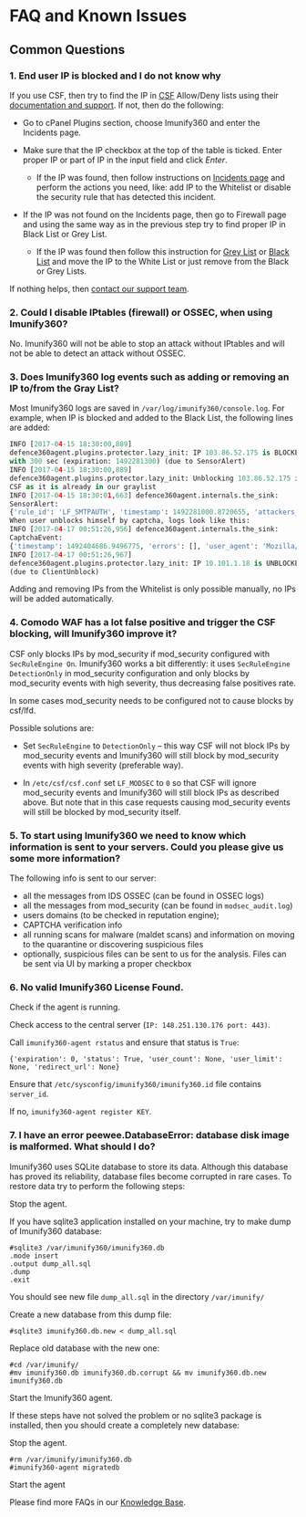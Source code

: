 # FAQ and Known Issues


## Common Questions

### 1. End user IP is blocked and I do not know why

If you use CSF, then try to find the IP in [CSF](/ids_integration/#csf-integration) Allow/Deny lists using their [documentation and support](https://support.configserver.com/knowledgebase/category/support%20). If not, then do the following:

* Go to cPanel Plugins section, choose Imunify360 and enter the Incidents page.

* Make sure that the IP checkbox at the top of the table is ticked. Enter proper IP or part of IP in the input field and click _Enter_.

  * If the IP was found, then follow instructions on [Incidents page](/dashboard/#incidents) and perform the actions you need, like: add IP to the Whitelist or disable the security rule that has detected this incident.

* If the IP was not found on the Incidents page, then go to Firewall page and using the same way as in the previous step try to find proper IP in Black List or Grey List.

  * If the IP was found then follow this instruction for [Grey List](/dashboard/#firewall) or [Black List](/dashboard/#firewall) and move the IP to the White List or just remove from the Black or Grey Lists.

If nothing helps, then [contact our support team](https://cloudlinux.zendesk.com/hc/requests/new).

### 2. Could I disable IPtables (firewall) or OSSEC, when using Imunify360?

No. Imunify360 will not be able to stop an attack without IPtables and will not be able to detect an attack without OSSEC.

### 3. Does Imunify360 log events such as adding or removing an IP to/from the Gray List?

Most Imunify360 logs are saved in `/var/log/imunify360/console.log`. For example, when IP is blocked and added to the Black List, the following lines are added:

``` Python
INFO [2017-04-15 18:30:00,889]
defence360agent.plugins.protector.lazy_init: IP 103.86.52.175 is BLOCKED
with 300 sec (expiration: 1492281300) (due to SensorAlert)
INFO [2017-04-15 18:30:00,889]
defence360agent.plugins.protector.lazy_init: Unblocking 103.86.52.175 in
CSF as it is already in our graylist
INFO [2017-04-15 18:30:01,663] defence360agent.internals.the_sink:
SensorAlert:
{'rule_id': 'LF_SMTPAUTH', 'timestamp': 1492281000.8720655, 'attackers_ip': '103.86.52.175', 'plugin_id': 'lfd', 'method': 'ALERT', 'ttl': '1'}
When user unblocks himself by captcha, logs look like this:
INFO [2017-04-17 00:51:26,956] defence360agent.internals.the_sink:
CaptchaEvent:
{'timestamp': 1492404686.9496775, 'errors': [], 'user_agent': 'Mozilla/5.0 (X11; Linux x86_64) AppleWebKit/537.36 (KHTML, like Gecko) Chrome/56.0.2924.87 Safari/537.36', 'accept_language': 'ru-RU,ru;q=0.8,en-US;q=0.6,en;q=0.4', 'event': 'PASSED', 'method': 'CAPTCHA', 'attackers_ip': '10.101.1.18'}
INFO [2017-04-17 00:51:26,967]
defence360agent.plugins.protector.lazy_init: IP 10.101.1.18 is UNBLOCKED
(due to ClientUnblock)
```

Adding and removing IPs from the Whitelist is only possible manually, no IPs will be added automatically.

### 4. Comodo WAF has a lot false positive and trigger the CSF blocking, will Imunify360 improve it?

CSF only blocks IPs by mod_security if mod_security configured with `SecRuleEngine On`. Imunify360 works a bit differently: it uses `SecRuleEngine DetectionOnly` in mod_security configuration and only blocks by mod_security events with high severity, thus decreasing false positives rate.

In some cases mod_security needs to be configured not to cause blocks by csf/lfd.

Possible solutions are:

* Set `SecRuleEngine` to `DetectionOnly` – this way CSF will not block IPs by mod_security events and Imunify360 will still block by mod_security events with high severity (preferable way).

* In `/etc/csf/csf.conf` set `LF_MODSEC` to `0` so that CSF will ignore mod_security events and Imunify360 will still block IPs as described above. But note that in this case requests causing mod_security events will still be blocked by mod_security itself.

### 5. To start using Imunify360 we need to know which information is sent to your servers. Could you please give us some more information?

The following info is sent to our server:

* all the messages from IDS OSSEC (can be found in OSSEC logs)
* all the messages from mod_security (can be found in `modsec_audit.log`)
* users domains (to be checked in reputation engine);
* CAPTCHA verification info
* all running scans for malware (maldet scans) and information on moving to the quarantine or discovering suspicious files
* optionally, suspicious files can be sent to us for the analysis. Files can be sent via UI by marking a proper checkbox

### 6. No valid Imunify360 License Found.

Check if the agent is running.

Check access to the central server (`IP: 148.251.130.176 port: 443)`.

Call `imunify360-agent rstatus` and ensure that status is `True`:

```
{'expiration': 0, 'status': True, 'user_count': None, 'user_limit': None, 'redirect_url': None}
```

Ensure that `/etc/sysconfig/imunify360/imunify360.id` file contains `server_id`.

If no, `imunify360-agent register KEY`.

### 7. I have an error peewee.DatabaseError: database disk image is malformed. What should I do?

Imunify360 uses SQLite database to store its data. Although this database has proved its reliability, database files become corrupted in rare cases. To restore data try to perform the following steps:

Stop the agent.

If you have sqlite3 application installed on your machine, try to make dump of Imunify360 database:

```
#sqlite3 /var/imunify360/imunify360.db
.mode insert
.output dump_all.sql
.dump
.exit
```

You should see new file `dump_all.sql` in the directory `/var/imunify/`

Create a new database from this dump file:

```
#sqlite3 imunify360.db.new < dump_all.sql
```

Replace old database with the new one:

```
#cd /var/imunify/
#mv imunify360.db imunify360.db.corrupt && mv imunify360.db.new imunify360.db
```

Start the Imunify360 agent.

If these steps have not solved the problem or no sqlite3 package is installed, then you should create a completely new database:

Stop the agent.

```
#rm /var/imunify/imunify360.db
#imunify360-agent migratedb
```

Start the agent

Please find more FAQs in our [Knowledge Base](https://cloudlinux.zendesk.com/hc/sections/115001538929-FAQ).


